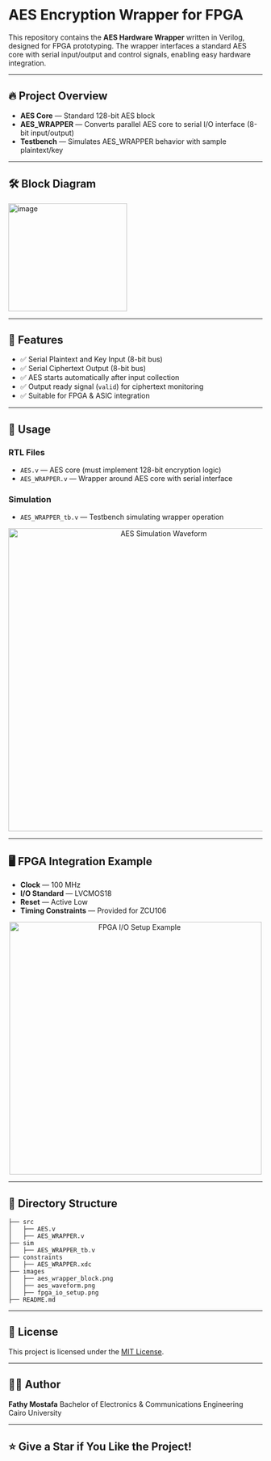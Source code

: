 # AES Encryption Wrapper for FPGA

This repository contains the **AES Hardware Wrapper** written in Verilog, designed for FPGA prototyping.
The wrapper interfaces a standard AES core with serial input/output and control signals, enabling easy hardware integration.

---

## 🔥 Project Overview

* **AES Core** — Standard 128-bit AES block
* **AES\_WRAPPER** — Converts parallel AES core to serial I/O interface (8-bit input/output)
* **Testbench** — Simulates AES\_WRAPPER behavior with sample plaintext/key

---

## 🛠️ Block Diagram

<img width="235" height="214" alt="image" src="https://github.com/user-attachments/assets/198ff3d1-6169-464d-bc16-05b99037142e" />


---

## 📝 Features

* ✅ Serial Plaintext and Key Input (8-bit bus)
* ✅ Serial Ciphertext Output (8-bit bus)
* ✅ AES starts automatically after input collection
* ✅ Output ready signal (`valid`) for ciphertext monitoring
* ✅ Suitable for FPGA & ASIC integration

---

## 🚀 Usage

### RTL Files

* `AES.v` — AES core (must implement 128-bit encryption logic)
* `AES_WRAPPER.v` — Wrapper around AES core with serial interface

### Simulation

* `AES_WRAPPER_tb.v` — Testbench simulating wrapper operation

<p align="center">
  <img src="images/aes_waveform.png" alt="AES Simulation Waveform" width="600"/>
</p>

---

## 🖥️ FPGA Integration Example

* **Clock** — 100 MHz
* **I/O Standard** — LVCMOS18
* **Reset** — Active Low
* **Timing Constraints** — Provided for ZCU106

<p align="center">
  <img src="images/fpga_io_setup.png" alt="FPGA I/O Setup Example" width="500"/>
</p>

---

## 📂 Directory Structure

```
├── src
│   ├── AES.v
│   ├── AES_WRAPPER.v
├── sim
│   ├── AES_WRAPPER_tb.v
├── constraints
│   ├── AES_WRAPPER.xdc
├── images
│   ├── aes_wrapper_block.png
│   ├── aes_waveform.png
│   ├── fpga_io_setup.png
├── README.md
```

---

## 📜 License

This project is licensed under the [MIT License](LICENSE).

---

## 👨‍💻 Author

**Fathy Mostafa**
Bachelor of Electronics & Communications Engineering
Cairo University

---

## ⭐ Give a Star if You Like the Project!

